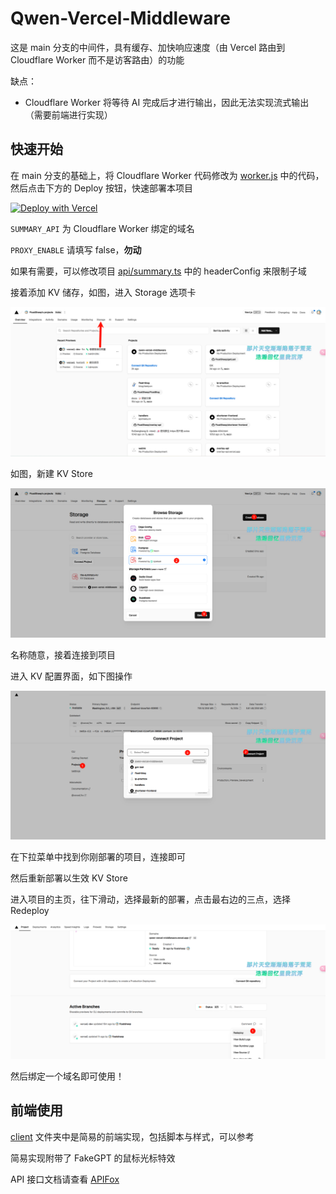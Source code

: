 # Qwen-Vercel-Middleware

这是 main 分支的中间件，具有缓存、加快响应速度（由 Vercel 路由到 Cloudflare Worker 而不是访客路由）的功能

缺点：

- Cloudflare Worker 将等待 AI 完成后才进行输出，因此无法实现流式输出（需要前端进行实现）

## 快速开始

在 main 分支的基础上，将 Cloudflare Worker 代码修改为 [worker.js][1] 中的代码，然后点击下方的 Deploy 按钮，快速部署本项目

[![Deploy with Vercel](https://vercel.com/button)](https://vercel.com/new/clone?repository-url=https%3A%2F%2Fgithub.com%2FFloatSheep%2FQwen-Post-Summary%2Ftree%2Fvercel&env=SUMMARY_API,PROXY_ENABLE&envDescription=SUMMARY_API%20%E4%B8%BA%20Cloudflare%20Worker%20%E6%89%80%E7%BB%99%E5%87%BA%E7%9A%84%E5%9F%9F%E5%90%8D%EF%BC%8CPROXY_ENABLE%20%E8%AF%B7%E5%A1%AB%E5%86%99%20false)

`SUMMARY_API` 为 Cloudflare Worker 绑定的域名

`PROXY_ENABLE` 请填写 false，**勿动**

如果有需要，可以修改项目 [api/summary.ts][3] 中的 headerConfig 来限制子域

接着添加 KV 储存，如图，进入 Storage 选项卡

![image-20240830210554564](assets/image-20240830210554564.png)

如图，新建 KV Store

![image-20240830210823652](assets/image-20240830210823652.png)

名称随意，接着连接到项目

进入 KV 配置界面，如下图操作

![image-20240830211021653](assets/image-20240830211021653.png)

在下拉菜单中找到你刚部署的项目，连接即可

然后重新部署以生效 KV Store

进入项目的主页，往下滑动，选择最新的部署，点击最右边的三点，选择 Redeploy

![image-20240830211334173](assets/image-20240830211334173.png)

然后绑定一个域名即可使用！

## 前端使用

[client][2] 文件夹中是简易的前端实现，包括脚本与样式，可以参考

简易实现附带了 FakeGPT 的鼠标光标特效

API 接口文档请查看 [APIFox][4]

[1]: </worker/worker.js>

[2]: </client>

[3]: </api/summary.ts>

[4]: <https://apifox.com/apidoc/shared-20d0a640-a6d3-40b2-87ba-fddfa1c10cc9>

